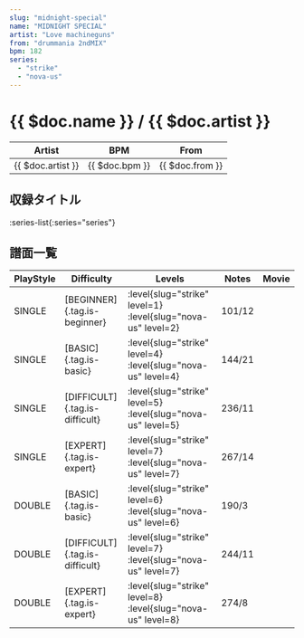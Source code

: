 ```yaml
---
slug: "midnight-special"
name: "MIDNIGHT SPECIAL"
artist: "Love machineguns"
from: "drummania 2ndMIX"
bpm: 182
series:
  - "strike"
  - "nova-us"
---
```


# {{ $doc.name }} / {{ $doc.artist }}

|Artist|BPM|From|
|------|---|----|
|{{ $doc.artist }}|{{ $doc.bpm }}|{{ $doc.from }}|

## 収録タイトル

:series-list{:series="series"}

## 譜面一覧

|PlayStyle|Difficulty|Levels|Notes|Movie|
|---------|----------|------|-----|-----|
|SINGLE|[BEGINNER]{.tag.is-beginner}|<div class="field is-grouped is-grouped-multiline">:level{slug="strike" level=1} :level{slug="nova-us" level=2}</div>|101/12||
|SINGLE|[BASIC]{.tag.is-basic}|<div class="field is-grouped is-grouped-multiline">:level{slug="strike" level=4} :level{slug="nova-us" level=4}</div>|144/21||
|SINGLE|[DIFFICULT]{.tag.is-difficult}|<div class="field is-grouped is-grouped-multiline">:level{slug="strike" level=5} :level{slug="nova-us" level=5}</div>|236/11||
|SINGLE|[EXPERT]{.tag.is-expert}|<div class="field is-grouped is-grouped-multiline">:level{slug="strike" level=7} :level{slug="nova-us" level=7}</div>|267/14||
|DOUBLE|[BASIC]{.tag.is-basic}|<div class="field is-grouped is-grouped-multiline">:level{slug="strike" level=6} :level{slug="nova-us" level=6}</div>|190/3||
|DOUBLE|[DIFFICULT]{.tag.is-difficult}|<div class="field is-grouped is-grouped-multiline">:level{slug="strike" level=7} :level{slug="nova-us" level=7}</div>|244/11||
|DOUBLE|[EXPERT]{.tag.is-expert}|<div class="field is-grouped is-grouped-multiline">:level{slug="strike" level=8} :level{slug="nova-us" level=8}</div>|274/8||
